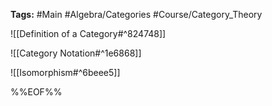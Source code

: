 **Tags:** #Main #Algebra/Categories #Course/Category_Theory 

![[Definition of a Category#^824748]]

![[Category Notation#^1e6868]]

![[Isomorphism#^6beee5]]

%%EOF%%